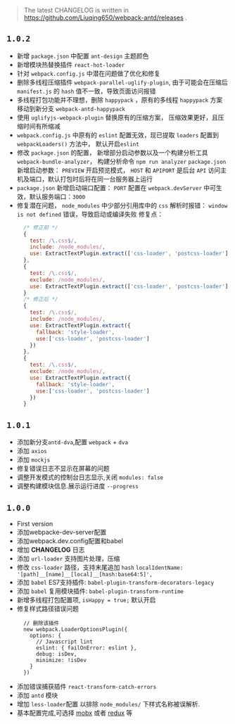 
> The latest CHANGELOG is written in https://github.com/Liuqing650/webpack-antd/releases .

## `1.0.2`

  - 新增 `package.json` 中配置 `ant-design` 主题颜色
  - 新增模块热替换插件 `react-hot-loader`
  - 针对 `webpack.config.js` 中潜在问题做了优化和修复
  - 删除多线程压缩插件 `webpack-parallel-uglify-plugin`, 由于可能会在压缩后 `manifest.js` 的 `hash` 值不一致，导致页面访问报错
  - 多线程打包功能并不理想，删除 `happypack` ，原有的多线程 `happypack` 方案移动到新分支 `webpack-antd-happypack`
  - 使用 `uglifyjs-webpack-plugin` 替换原有的压缩方案， 压缩效果更好，且压缩时间有所缩减
  - `webpack.config.js` 中原有的 `eslint` 配置无效，现已提取 `loaders` 配置到 `webpackLoaders()` 方法中， 默认开启`eslint`
  - 修改 `package.json` 的配置， 新增部分启动参数以及一个构建分析工具 `webpack-bundle-analyzer`， 构建分析命令 `npm run analyzer`
    `package.json` 新增启动参数： `PREVIEW` 开启预览模式， `HOST` 和 `APIPORT` 是后台 `API` 访问主机及端口，默认打包时后将在同一台服务器上运行
  - `package.json` 新增启动端口配置： `PORT` 配置在 `webpack.devServer` 中可生效，默认服务端口：`3000`
  - 修复潜在问题， `node_modules` 中少部分引用库中的 `css` 解析时报错： `window is not defined` 错误，导致启动或编译失败
    修复点：
      ```js
        /* 修正前 */
        {
          test: /\.css$/,
          include: /node_modules/,
          use: ExtractTextPlugin.extract(['css-loader', 'postcss-loader'])
        },
        {
          test: /\.css$/,
          exclude: /node_modules/,
          use: ExtractTextPlugin.extract(['css-loader', 'postcss-loader'])
        }
        /* 修正后 */
        {
          test: /\.css$/,
          include: /node_modules/,
          use: ExtractTextPlugin.extract({
            fallback: 'style-loader',
            use:['css-loader', 'postcss-loader']
          })
        },
        {
          test: /\.css$/,
          exclude: /node_modules/,
          use: ExtractTextPlugin.extract({
            fallback: 'style-loader',
            use:['css-loader', 'postcss-loader']
          })
        }
      ```

## `1.0.1`

  - 添加新分支`antd-dva`,配置 `webpack` + `dva`
  - 添加 `axios`
  - 添加 `mockjs`
  - 修复错误日志不显示在屏幕的问题
  - 调整开发模式的控制台日志显示,关闭 `modules: false`
  - 调整构建模块信息.展示运行进度 `--progress`

## `1.0.0`

  - First version
  - 添加webpacke-dev-server配置
  - 添加webpack.dev.config配置和babel
  - 增加 **CHANGELOG** 日志
  - 添加 `url-loader` 支持图片处理，压缩
  - 修改 `css-loader` 路径，支持末尾追加 `hash`
    `localIdentName: '[path]__[name]__[local]__[hash:base64:5]',`
  - 添加 `babel` ES7支持插件: `babel-plugin-transform-decorators-legacy`
  - 添加 `babel` 复用模块插件: `babel-plugin-transform-runtime`
  - 新增多线程打包配置项, `isHappy = true;` 默认开启
  - 修复样式路径错误问题
    ```
      // 删除该插件
      new webpack.LoaderOptionsPlugin({
        options: {
          // Javascript lint
          eslint: { failOnError: eslint },
          debug: isDev,
          minimize: !isDev
        }
      })
    ```
  - 添加错误捕获插件 `react-transform-catch-errors`
  - 添加 `antd` 模块
  - 增加 `less-loader`配置
    以排除 `node_modules/` 下样式名称被误解析.
  - 基本配置完成,可选择 [mobx](https://github.com/mobxjs/mobx) 或者 [redux](https://github.com/reduxjs/redux) 等
